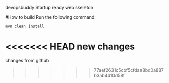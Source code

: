 devopsbuddy
Startup ready web skeleton

#How to build
Run the following command:
```
mvn clean install
```
<<<<<<< HEAD
new changes
=======
changes from github
>>>>>>> 77aef2631c5cbf5cfdaa8bd0a887b3ab4410d58f

